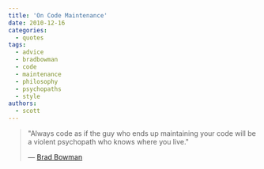 ```yaml
---
title: 'On Code Maintenance'
date: 2010-12-16
categories:
  - quotes
tags:
  - advice
  - bradbowman
  - code
  - maintenance
  - philosophy
  - psychopaths
  - style
authors:
  - scott
---
```


> "Always code as if the guy who ends up maintaining your code will be a violent psychopath who knows where you live."
>
> — [Brad Bowman](http://twitter.com/beeradb/status/14782166697254912)

